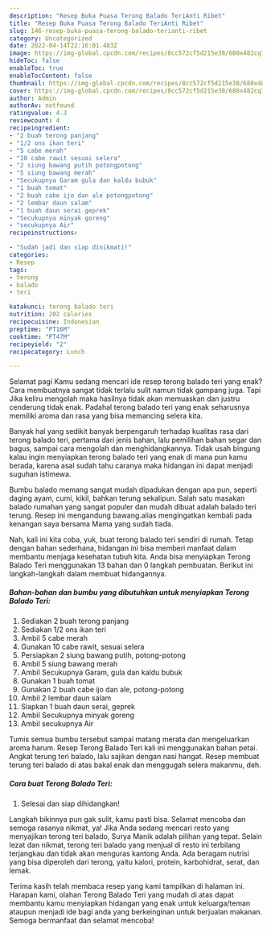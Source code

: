 ```yaml
---
description: "Resep Buka Puasa Terong Balado TeriAnti Ribet"
title: "Resep Buka Puasa Terong Balado TeriAnti Ribet"
slug: 146-resep-buka-puasa-terong-balado-terianti-ribet
category: Uncategorized
date: 2022-04-14T22:16:01.483Z
image: https://img-global.cpcdn.com/recipes/8cc572cf5d215e38/680x482cq70/terong-balado-teri-foto-resep-utama.jpg
hideToc: false
enableToc: true
enableTocContent: false
thumbnail: https://img-global.cpcdn.com/recipes/8cc572cf5d215e38/680x482cq70/terong-balado-teri-foto-resep-utama.jpg
cover: https://img-global.cpcdn.com/recipes/8cc572cf5d215e38/680x482cq70/terong-balado-teri-foto-resep-utama.jpg
author: Admin
authorAv: notfound
ratingvalue: 4.3
reviewcount: 4
recipeingredient:
- "2 buah terong panjang"
- "1/2 ons ikan teri"
- "5 cabe merah"
- "10 cabe rawit sesuai selera"
- "2 siung bawang putih potongpotong"
- "5 siung bawang merah"
- "Secukupnya Garam gula dan kaldu bubuk"
- "1 buah tomat"
- "2 buah cabe ijo dan ale potongpotong"
- "2 lembar daun salam"
- "1 buah daun serai geprek"
- "Secukupnya minyak goreng"
- "secukupnya Air"
recipeinstructions:

- "Sudah jadi dan siap dinikmati!"
categories:
- Resep
tags:
- terong
- balado
- teri

katakunci: terong balado teri 
nutrition: 202 calories
recipecuisine: Indonesian
preptime: "PT16M"
cooktime: "PT47M"
recipeyield: "2"
recipecategory: Lunch

---
```



Selamat pagi Kamu sedang mencari ide resep terong balado teri yang enak? Cara membuatnya sangat tidak terlalu sulit namun tidak gampang juga. Tapi Jika keliru mengolah maka hasilnya tidak akan memuaskan dan justru cenderung tidak enak. Padahal terong balado teri yang enak seharusnya memiliki aroma dan rasa yang bisa memancing selera kita.


Banyak hal yang sedikit banyak berpengaruh terhadap kualitas rasa dari terong balado teri, pertama dari jenis bahan, lalu pemilihan bahan segar dan bagus, sampai cara mengolah dan menghidangkannya. Tidak usah bingung kalau ingin menyiapkan terong balado teri yang enak di mana pun kamu berada, karena asal sudah tahu caranya maka hidangan ini dapat menjadi suguhan istimewa.

Bumbu balado memang sangat mudah dipadukan dengan apa pun, seperti daging ayam, cumi, kikil, bahkan terung sekalipun. Salah satu masakan balado rumahan yang sangat populer dan mudah dibuat adalah balado teri terung. Resep ini mengandung bawang.alias mengingatkan kembali pada kenangan saya bersama Mama yang sudah tiada.


Nah, kali ini kita coba, yuk, buat terong balado teri sendiri di rumah. Tetap dengan bahan sederhana, hidangan ini bisa memberi manfaat dalam membantu menjaga kesehatan tubuh kita. Anda bisa menyiapkan Terong Balado Teri menggunakan 13 bahan dan 0 langkah pembuatan. Berikut ini langkah-langkah dalam membuat hidangannya.

<!--inarticleads1-->

##### Bahan-bahan dan bumbu yang dibutuhkan untuk menyiapkan Terong Balado Teri:

1. Sediakan 2 buah terong panjang
1. Sediakan 1/2 ons ikan teri
1. Ambil 5 cabe merah
1. Gunakan 10 cabe rawit, sesuai selera
1. Persiapkan 2 siung bawang putih, potong-potong
1. Ambil 5 siung bawang merah
1. Ambil Secukupnya Garam, gula dan kaldu bubuk
1. Gunakan 1 buah tomat
1. Gunakan 2 buah cabe ijo dan ale, potong-potong
1. Ambil 2 lembar daun salam
1. Siapkan 1 buah daun serai, geprek
1. Ambil Secukupnya minyak goreng
1. Ambil secukupnya Air


Tumis semua bumbu tersebut sampai matang merata dan mengeluarkan aroma harum. Resep Terong Balado Teri kali ini menggunakan bahan petai. Angkat terung teri balado, lalu sajikan dengan nasi hangat. Resep membuat terung teri balado di atas bakal enak dan menggugah selera makanmu, deh. 

<!--inarticleads2-->

##### Cara buat Terong Balado Teri:


1. Selesai dan siap dihidangkan!

Langkah bikinnya pun gak sulit, kamu pasti bisa. Selamat mencoba dan semoga rasanya nikmat, ya! Jika Anda sedang mencari resto yang menyajikan terong teri balado, Surya Manik adalah pilihan yang tepat. Selain lezat dan nikmat, terong teri balado yang menjual di resto ini terbilang terjangkau dan tidak akan menguras kantong Anda. Ada beragam nutrisi yang bisa diperoleh dari terong, yaitu kalori, protein, karbohidrat, serat, dan lemak. 

Terima kasih telah membaca resep yang kami tampilkan di halaman ini. Harapan kami, olahan Terong Balado Teri yang mudah di atas dapat membantu kamu menyiapkan hidangan yang enak untuk keluarga/teman ataupun menjadi ide bagi anda yang berkeinginan untuk berjualan makanan. Semoga bermanfaat dan selamat mencoba!
